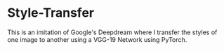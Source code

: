 # Style-Transfer
This is an imitation of Google's Deepdream where I transfer the styles of one image to another using a VGG-19 Network using PyTorch.
